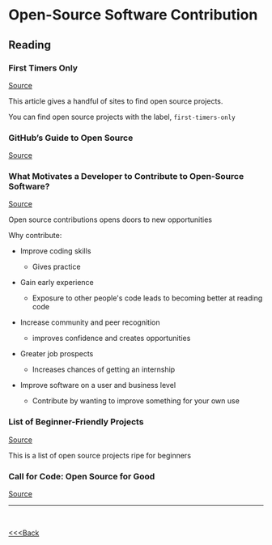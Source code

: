 # Open-Source Software Contribution

## Reading

### First Timers Only

[Source](https://www.firsttimersonly.com/)

This article gives a handful of sites to find open source projects.

You can find open source projects with the label, `first-timers-only`

### GitHub’s Guide to Open Source

[Source](https://www.github.com/open-source)

### What Motivates a Developer to Contribute to Open-Source Software?

[Source](https://clearcode.cc/blog/why-developers-contribute-open-source-software/)

Open source contributions opens doors to new opportunities

Why contribute:

- Improve coding skills

  - Gives practice

- Gain early experience

  - Exposure to other people's code leads to becoming better at reading code

- Increase community and peer recognition

  - improves confidence and creates opportunities

- Greater job prospects

  - Increases chances of getting an internship

- Improve software on a user and business level

  - Contribute by wanting to improve something for your own use

### List of Beginner-Friendly Projects

[Source](https://github.com/search?q=label%3Agood-first-issue+archived%3Afalse)

This is a list of open source projects ripe for beginners

### Call for Code: Open Source for Good

[Source](https://callforcode.org/)

---

</br>

[<<<Back](README.md)
